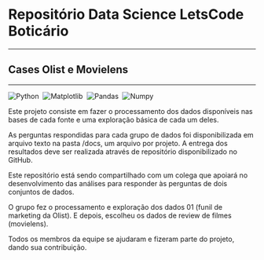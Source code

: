 
# Repositório Data Science LetsCode Boticário</span>
---

## Cases Olist e Movielens
___

![Python](https://img.shields.io/badge/Python-094782?style=for-the-badge&logo=python&logoColor=white)&nbsp;
![Matplotlib](https://img.shields.io/badge/Matplotlib-002050?style=for-the-badge&logo=matplotlib&logoColor=white)&nbsp;
![Pandas](https://img.shields.io/badge/Pandas-gray?style=for-the-badge&logo=pandas&logoColor=white)&nbsp;
![Numpy](https://img.shields.io/badge/Numpy-276DC3?style=for-the-badge&logo=numpy&logoColor=white)&nbsp;

<p>
Este projeto consiste em fazer o processamento dos dados disponíveis nas bases de cada fonte e uma exploração básica de 
cada um deles.</p>
<p>
As perguntas respondidas para cada grupo de dados foi disponibilizada em arquivo texto 
na pasta /docs, um arquivo por projeto. A entrega dos resultados deve ser realizada 
através de repositório disponibilizado no GitHub. </p>
<p>
Este repositório está sendo compartilhado com um colega que apoiará no desenvolvimento das análises
para responder às perguntas de dois conjuntos de dados. </p>
<p>
O grupo fez o processamento e exploração dos dados 01 (funil de marketing da Olist). E depois, escolheu os dados de 
review de filmes (movielens).</p>
<p>
Todos os membros da equipe se ajudaram e fizeram parte do projeto, dando sua contribuição.
</p>
